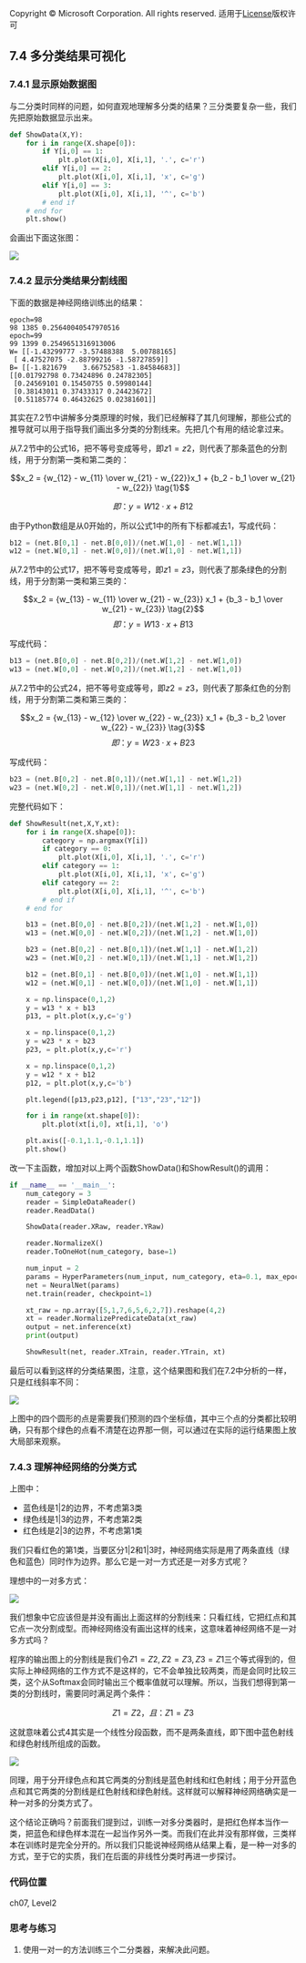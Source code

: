Copyright © Microsoft Corporation. All rights reserved.
  适用于[License](https://github.com/Microsoft/ai-edu/blob/master/LICENSE.md)版权许可
  
## 7.4 多分类结果可视化

### 7.4.1 显示原始数据图

与二分类时同样的问题，如何直观地理解多分类的结果？三分类要复杂一些，我们先把原始数据显示出来。

```Python
def ShowData(X,Y):
    for i in range(X.shape[0]):
        if Y[i,0] == 1:
            plt.plot(X[i,0], X[i,1], '.', c='r')
        elif Y[i,0] == 2:
            plt.plot(X[i,0], X[i,1], 'x', c='g')
        elif Y[i,0] == 3:
            plt.plot(X[i,0], X[i,1], '^', c='b')
        # end if
    # end for
    plt.show()
```

会画出下面这张图：

<img src="..\Images\7\MultipleClassifierData.png">

### 7.4.2 显示分类结果分割线图

下面的数据是神经网络训练出的结果：

```
epoch=98
98 1385 0.25640040547970516
epoch=99
99 1399 0.2549651316913006
W= [[-1.43299777 -3.57488388  5.00788165]
 [ 4.47527075 -2.88799216 -1.58727859]]
B= [[-1.821679    3.66752583 -1.84584683]]
[[0.01792798 0.73424896 0.24782305]
 [0.24569101 0.15450755 0.59980144]
 [0.38143011 0.37433317 0.24423672]
 [0.51185774 0.46432625 0.02381601]]
```

其实在7.2节中讲解多分类原理的时候，我们已经解释了其几何理解，那些公式的推导就可以用于指导我们画出多分类的分割线来。先把几个有用的结论拿过来。

从7.2节中的公式16，把不等号变成等号，即$z1=z2$，则代表了那条蓝色的分割线，用于分割第一类和第二类的：

$$x_2 = {w_{12} - w_{11} \over w_{21} - w_{22}}x_1 + {b_2 - b_1 \over w_{21} - w_{22}} \tag{1}$$

$$即：y = W12 \cdot x + B12$$

由于Python数组是从0开始的，所以公式1中的所有下标都减去1，写成代码：

```Python
b12 = (net.B[0,1] - net.B[0,0])/(net.W[1,0] - net.W[1,1])
w12 = (net.W[0,1] - net.W[0,0])/(net.W[1,0] - net.W[1,1])
```

从7.2节中的公式17，把不等号变成等号，即$z1=z3$，则代表了那条绿色的分割线，用于分割第一类和第三类的：

$$x_2 = {w_{13} - w_{11} \over w_{21} - w_{23}} x_1 + {b_3 - b_1 \over w_{21} - w_{23}} \tag{2}$$
$$即：y = W13 \cdot x + B13$$

写成代码：

```Python
b13 = (net.B[0,0] - net.B[0,2])/(net.W[1,2] - net.W[1,0])
w13 = (net.W[0,0] - net.W[0,2])/(net.W[1,2] - net.W[1,0])
```

从7.2节中的公式24，把不等号变成等号，即$z2=z3$，则代表了那条红色的分割线，用于分割第二类和第三类的：

$$x_2 = {w_{13} - w_{12} \over w_{22} - w_{23}} x_1 + {b_3 - b_2 \over w_{22} - w_{23}} \tag{3}$$
$$即：y = W23 \cdot x + B23$$

写成代码：

```Python
b23 = (net.B[0,2] - net.B[0,1])/(net.W[1,1] - net.W[1,2])
w23 = (net.W[0,2] - net.W[0,1])/(net.W[1,1] - net.W[1,2])
```

完整代码如下：

```Python
def ShowResult(net,X,Y,xt):
    for i in range(X.shape[0]):
        category = np.argmax(Y[i])
        if category == 0:
            plt.plot(X[i,0], X[i,1], '.', c='r')
        elif category == 1:
            plt.plot(X[i,0], X[i,1], 'x', c='g')
        elif category == 2:
            plt.plot(X[i,0], X[i,1], '^', c='b')
        # end if
    # end for

    b13 = (net.B[0,0] - net.B[0,2])/(net.W[1,2] - net.W[1,0])
    w13 = (net.W[0,0] - net.W[0,2])/(net.W[1,2] - net.W[1,0])

    b23 = (net.B[0,2] - net.B[0,1])/(net.W[1,1] - net.W[1,2])
    w23 = (net.W[0,2] - net.W[0,1])/(net.W[1,1] - net.W[1,2])

    b12 = (net.B[0,1] - net.B[0,0])/(net.W[1,0] - net.W[1,1])
    w12 = (net.W[0,1] - net.W[0,0])/(net.W[1,0] - net.W[1,1])

    x = np.linspace(0,1,2)
    y = w13 * x + b13
    p13, = plt.plot(x,y,c='g')

    x = np.linspace(0,1,2)
    y = w23 * x + b23
    p23, = plt.plot(x,y,c='r')

    x = np.linspace(0,1,2)
    y = w12 * x + b12
    p12, = plt.plot(x,y,c='b')

    plt.legend([p13,p23,p12], ["13","23","12"])

    for i in range(xt.shape[0]):
        plt.plot(xt[i,0], xt[i,1], 'o')

    plt.axis([-0.1,1.1,-0.1,1.1])
    plt.show()
```

改一下主函数，增加对以上两个函数ShowData()和ShowResult()的调用：

```Python
if __name__ == '__main__':
    num_category = 3
    reader = SimpleDataReader()
    reader.ReadData()

    ShowData(reader.XRaw, reader.YRaw)

    reader.NormalizeX()
    reader.ToOneHot(num_category, base=1)

    num_input = 2
    params = HyperParameters(num_input, num_category, eta=0.1, max_epoch=100, batch_size=10, eps=1e-3, net_type=NetType.MultipleClassifier)
    net = NeuralNet(params)
    net.train(reader, checkpoint=1)

    xt_raw = np.array([5,1,7,6,5,6,2,7]).reshape(4,2)
    xt = reader.NormalizePredicateData(xt_raw)
    output = net.inference(xt)
    print(output)

    ShowResult(net, reader.XTrain, reader.YTrain, xt)
```

最后可以看到这样的分类结果图，注意，这个结果图和我们在7.2中分析的一样，只是红线斜率不同：

<img src="..\Images\7\multiple_result.png">

上图中的四个圆形的点是需要我们预测的四个坐标值，其中三个点的分类都比较明确，只有那个绿色的点看不清楚在边界那一侧，可以通过在实际的运行结果图上放大局部来观察。

### 7.4.3 理解神经网络的分类方式

上图中：
- 蓝色线是1|2的边界，不考虑第3类
- 绿色线是1|3的边界，不考虑第2类
- 红色线是2|3的边界，不考虑第1类

我们只看红色的第1类，当要区分1|2和1|3时，神经网络实际是用了两条直线（绿色和蓝色）同时作为边界。那么它是一对一方式还是一对多方式呢？

理想中的一对多方式：

<img src="..\Images\7\OneVsOthers.png">

我们想象中它应该但是并没有画出上面这样的分割线来：只看红线，它把红点和其它点一次分割成型。而神经网络没有画出这样的线来，这意味着神经网络不是一对多方式吗？

程序的输出图上的分割线是我们令$Z1=Z2, Z2=Z3, Z3=Z1$三个等式得到的，但实际上神经网络的工作方式不是这样的，它不会单独比较两类，而是会同时比较三类，这个从Softmax会同时输出三个概率值就可以理解。所以，当我们想得到第一类的分割线时，需要同时满足两个条件：

$$Z1=Z2，且：Z1=Z3 \tag{4}$$

这就意味着公式4其实是一个线性分段函数，而不是两条直线，即下图中蓝色射线和绿色射线所组成的函数。

<img src="..\Images\7\multiple_result_true.png">

同理，用于分开绿色点和其它两类的分割线是蓝色射线和红色射线；用于分开蓝色点和其它两类的分割线是红色射线和绿色射线。这样就可以解释神经网络确实是一种一对多的分类方式了。

这个结论正确吗？前面我们提到过，训练一对多分类器时，是把红色样本当作一类，把蓝色和绿色样本混在一起当作另外一类。而我们在此并没有那样做，三类样本在训练时是完全分开的。所以我们只能说神经网络从结果上看，是一种一对多的方式，至于它的实质，我们在后面的非线性分类时再进一步探讨。

### 代码位置

ch07, Level2


### 思考与练习

1. 使用一对一的方法训练三个二分类器，来解决此问题。
